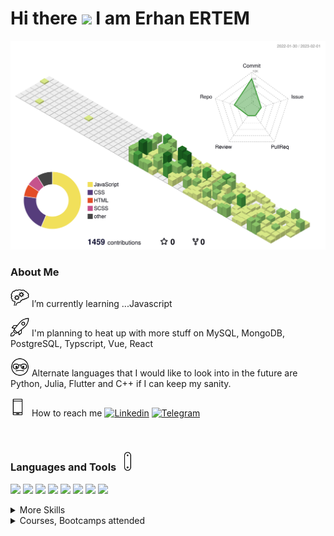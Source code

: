 <h1> Hi there <img src="https://media.giphy.com/media/hvRJCLFzcasrR4ia7z/giphy.gif" width="30px"/> I am Erhan ERTEM </h1>

![](./profile-3d-contrib/profile-green-animate.svg)

### About Me

<img src="./img/critical-thinking.gif" width="30px"/> I’m currently learning ...Javascript

<img src="./img/rocket.gif" width="30px"/> I'm planning to heat up with more stuff on MySQL, MongoDB, PostgreSQL, Typscript, Vue, React

<img src="./img/nerd.gif" width="30px"/> Alternate languages that I would like to look into in the future are Python, Julia, Flutter and C++ if I can keep my sanity.

<img src="./img/phonelink-ring.gif" width="30px"/> How to reach me [![Linkedin](https://img.shields.io/badge/-&nbsp;-D8E887?style=flat&logo=Linkedin&logoColor=grey)](https://www.linkedin.com/in/erhan-ertem-46ab361a0/) [![Telegram](https://img.shields.io/badge/-&nbsp;-D8E887?style=flat&logo=telegram&logoColor=grey)](https://t.me/erhanertem)

&nbsp;

### Languages and Tools <img src="./img/swiss-army-knife.gif" width="30px"/>

![](https://img.shields.io/badge/Style-HTML5-informational?style=flat&logo=html5&logoColor=white&color=D8E887)
![](https://img.shields.io/badge/Style-CSS-informational?style=flat&logo=css3&logoColor=white&color=D8E887)
![](https://img.shields.io/badge/Style-Sass-informational?style=flat&logo=Sass&logoColor=white&color=D8E887)
![](https://img.shields.io/badge/Code-JavaScript-informational?style=flat&logo=JavaScript&logoColor=white&color=8CC569)
![](https://img.shields.io/badge/RTE-Node.js-informational?style=flat&logo=Node.js&logoColor=white&color=47A042)
![](https://img.shields.io/badge/SQLDB-MySQL-informational?style=flat&logo=mysql&logoColor=white&color=47A042)
![](https://img.shields.io/badge/SQLDB-PostgreSQL-informational?style=flat&logo=postgresql&logoColor=white&color=47A042)
![](https://img.shields.io/badge/NoSQLDB-MongoDB-informational?style=flat&logo=mongodb&logoColor=white&color=47A042)

<details>
<summary>More Skills</summary>

![](https://img.shields.io/badge/Tool-GitKraken-informational?style=flat&logo=GitKraken&logoColor=white&color=f3b745)
![](https://img.shields.io/badge/Tool-Postman-informational?style=flat&logo=Postman&logoColor=white&color=f3b745)
......

</details>

<details>
<summary>Courses, Bootcamps attended</summary>

| <sub>**Course/Bootcamp**</sub>                                                                   | <sub>**Status**</sub>             | <sub>**Cert/Hrs**</sub>                                                                                                         |<sub>**Languages/Frameworks**</sub>                                                                                                                                                                                                                                                                                                                                                                                                                                                                                                                                                                         |                                                                                                       
| ------------------------------------------------------------------------------------------------ | --------------------------------- | --------------------------------------------------------------------------------------------------------------------------------| ---------------------------------------------------------------------------------------------------------------------------------------------------------------------------------------------------------------------------------------------------------------------------------------------------------------------------------------------------------------------------------------------------------------------------------------------------------------------------------------------------------------------------------------------------------------------------------------------------------- |
| <sub>Udemy The Git & Github Bootcamp - Colt Steele</sub>                                         | ![](https://progress-bar.dev/100/)| [<img src="./img/order-completed.gif" width="20px"/>](certs/UC-bbe975cb-7f60-45e2-ab3e-37bff7894aee.jpg)&nbsp;<sub>17hrs</sub>  | ![GIT](https://img.shields.io/badge/GIT-E44C30?style=square&logo=git&logoColor=white) ![KRAKEN](https://img.shields.io/badge/GitKraken-179287?style=square&logo=GitKraken&logoColor=white) ![github](https://img.shields.io/badge/github-%2324292e.svg?style=square&logo=github&logoColor=white?alt=github)                                                                                                                                                                                                                                                                                                |
| <sub>Udemy Build Responsive Real-World Websites with HTML and CSS - Jonas Schmedtmann</sub>      | ![](https://progress-bar.dev/100/)| [<img src="./img/order-completed.gif" width="20px"/>](certs/UC-42231859-8e71-4018-8d4f-be2982687920.jpg)&nbsp;<sub>37.5hrs</sub>| ![HTML5](https://img.shields.io/badge/HTML5-E34F26?style=square&logo=html5&logoColor=white) ![CSS3](https://img.shields.io/badge/CSS3-1572B6?style=square&logo=css3&logoColor=white) ![JS](https://img.shields.io/badge/JavaScript-323330?style=square&logo=javascript&logoColor=F7DF1E)                                                                                                                                                                                                                                                                                                                   |                                                                                                               
| <sub>Udemy The Complete Sass & SCSS Course From Beginner to Advanced - Joe Parys et al.</sub>    | ![](https://progress-bar.dev/100/)| [<img src="./img/order-completed.gif" width="20px"/>](certs/UC-a206915d-14be-41f2-abf4-99f83ecaed01.jpg)&nbsp;<sub>4hrs</sub>   | ![HTML5](https://img.shields.io/badge/HTML5-E34F26?style=square&logo=html5&logoColor=white) ![CSS3](https://img.shields.io/badge/CSS3-1572B6?style=square&logo=css3&logoColor=white) ![SASS](https://img.shields.io/badge/Sass-CC6699?style=square&logo=sass&logoColor=white)                                                                                                                                                                                                                                                                                                                              |
| <sub>Udemy SASS - The Complete SASS Course (CSS Preprocessor) - Code and Create et al.</sub>     | ![](https://progress-bar.dev/100/)| [<img src="./img/order-completed.gif" width="20px"/>](certs/UC-05f33c9a-ead2-4e80-8c0d-3fe2d2010257.jpg)&nbsp;<sub>6hrs</sub>   | ![HTML5](https://img.shields.io/badge/HTML5-E34F26?style=square&logo=html5&logoColor=white) ![CSS3](https://img.shields.io/badge/CSS3-1572B6?style=square&logo=css3&logoColor=white) ![SASS](https://img.shields.io/badge/Sass-CC6699?style=square&logo=sass&logoColor=white)                                                                                                                                                                                                                                                                                                                              |
| <sub>Udemy Advanced CSS and Sass Flexbox, Grid, Animations and More! - Jonas Schmedtmann</sub>   | ![](https://progress-bar.dev/100/)| [<img src="./img/order-completed.gif" width="20px"/>](certs/UC-92f64af6-4763-47f3-b0dc-e4f1b4bc044a.jpg)&nbsp;<sub>28hrs</sub>  | ![HTML5](https://img.shields.io/badge/HTML5-E34F26?style=square&logo=html5&logoColor=white) ![CSS3](https://img.shields.io/badge/CSS3-1572B6?style=square&logo=css3&logoColor=white) ![SASS](https://img.shields.io/badge/Sass-CC6699?style=square&logo=sass&logoColor=white)                                                                                                                                                                                                                                                                                                                              |
| <sub>Udemy The Complete JavaScript Course 2022 From Zero to Expert! - Jonas Schmedtmann</sub>    | ![](https://progress-bar.dev/100/)| [<img src="./img/order-completed.gif" width="20px"/>](certs/UC-a836571e-74af-4785-b2f9-e70fa023ddf1.jpg)&nbsp;<sub>69hrs</sub>  | ![JS](https://img.shields.io/badge/JavaScript-323330?style=square&logo=javascript&logoColor=F7DF1E)                                                                                                                                                                                                                                                                                                                                                                                                                                                                                                        |
| <sub>Udemy Node.js, Express, MongoDB & More The Complete Bootcamp 2023 - Jonas Schmedtmann</sub> | ![](https://progress-bar.dev/100/)| [<img src="./img/order-completed.gif" width="20px"/>](certs/UC-dc1a6d3f-9e3f-4ab9-b566-1d1857f0dbc9.jpg)&nbsp;<sub>42hrs</sub>  | ![MongoDB](https://img.shields.io/badge/MongoDB-4EA94B?style=square&logo=mongodb&logoColor=white) ![nodeJS](https://img.shields.io/badge/Node.js-339933?style=square&logo=nodedotjs&logoColor=white) ![JS](https://img.shields.io/badge/JavaScript-323330?style=square&logo=javascript&logoColor=F7DF1E) ![expressJs](https://img.shields.io/badge/Express.js-000000?style=square&logo=express&logoColor=white) ![postman](https://img.shields.io/badge/Postman-FF6C37?style=flat&logo=Postman&logoColor=white) ![pug](https://img.shields.io/badge/Pug-E3C29B?styleflat&logo=pug&logoColor=black)         |
| <sub>Udemy Crash Course Build a Full-Stack Web App in a Weekend! - Jonas Schmedtmann</sub>       | ![](https://progress-bar.dev/100/)| [<img src="./img/order-completed.gif" width="20px"/>](certs/UC-5cee2194-cb64-4945-a534-cee939d8d827.jpg)&nbsp;<sub>12.5hrs</sub>| ![HTML5](https://img.shields.io/badge/HTML5-E34F26?style=square&logo=html5&logoColor=white) ![CSS3](https://img.shields.io/badge/CSS3-1572B6?style=square&logo=css3&logoColor=white) ![JS](https://img.shields.io/badge/JavaScript-323330?style=square&logo=javascript&logoColor=F7DF1E) ![React](https://img.shields.io/badge/React-20232A?style=square&logo=react&logoColor=61DAF) ![Supabase](https://img.shields.io/badge/Supabase-181818?style=square&logo=supabase&logoColor)                                                                                                                        |                                                                                                                                                                                                                                                                                           |
| <sub>Udemy The Ultimate MySQL Bootcamp Go from SQL Beginner to Expert v1/v2 - Colt Steele</sub>  | ![](https://progress-bar.dev/100/)| [<img src="./img/order-completed.gif" width="20px"/>](certs/UC-8d3c187f-e970-4961-a3d2-260f40c23a3e_v1.jpg) [<img src="./img/order-completed.gif" width="20px"/>](certs/UC-8d3c187f-e970-4961-a3d2-260f40c23a3e_v2.jpg)&nbsp;<sub>37.5hrs</sub> | ![mySQL](https://img.shields.io/badge/MySQL-005C84?style=square&logo=mysql&logoColor=white) ![JS](https://img.shields.io/badge/JavaScript-323330?style=square&logo=javascript&logoColor=F7DF1E) ![expressJs](https://img.shields.io/badge/Express.js-000000?style=square&logo=express&logoColor=white) ![HTML5](https://img.shields.io/badge/HTML5-E34F26?style=square&logo=html5&logoColor=white) ![CSS3](https://img.shields.io/badge/CSS3-1572B6?style=square&logo=css3&logoColor=white)|
| <sub>Udemy SQL and PostgreSQL: The Complete Developer's Guide - Stephen Grider</sub>             | ![](https://progress-bar.dev/100/)| [<img src="./img/order-completed.gif" width="20px"/>](certs/UC-089865e6-a8d4-4cbe-aa05-12ddffe1a292.jpg)&nbsp;<sub>22hrs</sub>  | ![PostgreSQL](https://img.shields.io/badge/PostgreSQL-316192?style=square&logo=postgresql&logoColor=white)                                                                                                                                                                                                                                                                                                                                                                                                                                                                                                 |
| <sub>Udemy Mastering Regular Expressions in JavaScript - Steven Hancock</sub>                    | ![](https://progress-bar.dev/100/) | [<img src="./img/order-completed.gif" width="20px"/>](certs/UC-4bbaaf83-4ba2-497f-8f9f-2f8afdff747c.jpg)&nbsp;<sub>5.5hrs</sub>                                                       | ![JS](https://img.shields.io/badge/JavaScript-323330?style=square&logo=javascript&logoColor=F7DF1E)                                                                                                                                                                                                                                                                                                                                                                                                                   |
| <sub>Udemy Advanced SQL Bootcamp - Jose Portilla</sub>                                           | ![](https://progress-bar.dev/20/) | [<img src="./img/hourglass.gif" width="20px"/>](#)&nbsp;<sub>10.5hrs</sub>                                                      | ![PostgreSQL](https://img.shields.io/badge/PostgreSQL-316192?style=square&logo=postgresql&logoColor=white)                                                                                                                                                                                                                                                                                                                                                                                                                   |
| <sub>Udemy Beginning C++ Programming - From Beginner to Beyond - Tim Buchalka</sub>              | ![](https://progress-bar.dev/20/) | [<img src="./img/hourglass.gif" width="20px"/>](#)&nbsp;<sub>46hrs</sub>                                                        | ![C++](https://img.shields.io/badge/C%2B%2B-00599C?style=square&logo=c%2B%2B&logoColor=white)                                                                                                                                                                                                                                                                                                                                                                                                                   |

</details>
